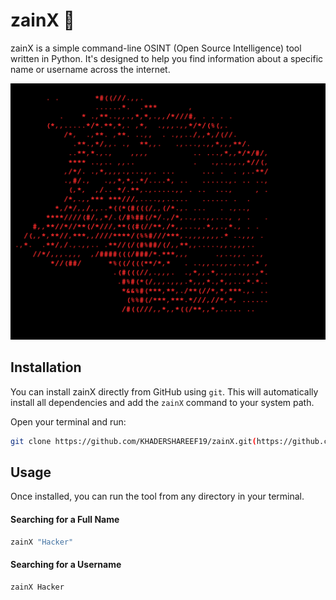 # zainX 🦅

zainX is a simple command-line OSINT (Open Source Intelligence) tool written in Python. It's designed to help you find information about a specific name or username across the internet.

![My project's user interface](https://raw.githubusercontent.com/KHADERSHAREEF19/zainX/main/banner2.png)

## Installation

You can install zainX directly from GitHub using `git`. This will automatically install all dependencies and add the `zainX` command to your system path.

Open your terminal and run:

```bash
git clone https://github.com/KHADERSHAREEF19/zainX.git(https://github.com/KHADERSHAREEF19/zainX.git)
```

## Usage

Once installed, you can run the tool from any directory in your terminal.

#### Searching for a Full Name
```bash
zainX "Hacker"
```

#### Searching for a Username
```bash
zainX Hacker
```
